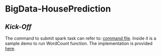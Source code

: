 
# BigData-HousePrediction

## *Kick-Off*

The command to submit spark task can refer to: [command file](https://github.com/saLeox/BigData-HousePricePrediction/blob/main/src/main/resources/command.txt). 
Inside it is a sample demo to run WordCount function. The implementation is provided [here](https://github.com/saLeox/BigData-HousePricePrediction/blob/main/src/main/java/gof5/spark/WordCount.java).

